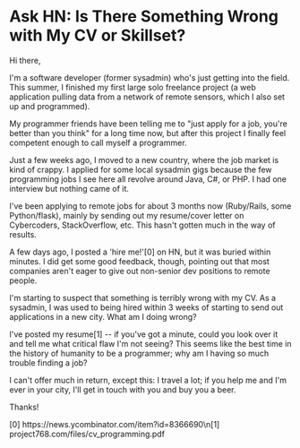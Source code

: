 # Ask HN: Is There Something Wrong with My CV or Skillset?

Hi there,<p>I&#x27;m a software developer (former sysadmin) who&#x27;s just getting into the field. This summer, I finished my first large solo freelance project (a web application pulling data from a network of remote sensors, which I also set up and programmed).<p>My programmer friends have been telling me to &quot;just apply for a job, you&#x27;re better than you think&quot; for a long time now, but after this project I finally feel competent enough to call myself a programmer.<p>Just a few weeks ago, I moved to a new country, where the job market is kind of crappy. I applied for some local sysadmin gigs because the few programming jobs I see here all revolve around Java, C#, or PHP. I had one interview but nothing came of it.<p>I&#x27;ve been applying to remote jobs for about 3 months now (Ruby&#x2F;Rails, some Python&#x2F;flask), mainly by sending out my resume&#x2F;cover letter on Cybercoders, StackOverflow, etc. This hasn&#x27;t gotten much in the way of results.<p>A few days ago, I posted a &#x27;hire me!&#x27;[0] on HN, but it was buried within minutes. I did get some good feedback, though, pointing out that most companies aren&#x27;t eager to give out non-senior dev positions to remote people.<p>I&#x27;m starting to suspect that something is terribly wrong with my CV. As a sysadmin, I was used to being hired within 3 weeks of starting to send out applications in a new city. What am I doing wrong?<p>I&#x27;ve posted my resume[1] -- if you&#x27;ve got a minute, could you look over it and tell me what critical flaw I&#x27;m not seeing? This seems like the best time in the history of humanity to be a programmer; why am I having so much trouble finding a job?<p>I can&#x27;t offer much in return, except this: I travel a lot; if you help me and I&#x27;m ever in your city, I&#x27;ll get in touch with you and buy you a beer.<p>Thanks!<p>[0] https:&#x2F;&#x2F;news.ycombinator.com&#x2F;item?id=8366690\n[1] project768.com&#x2F;files&#x2F;cv_programming.pdf
